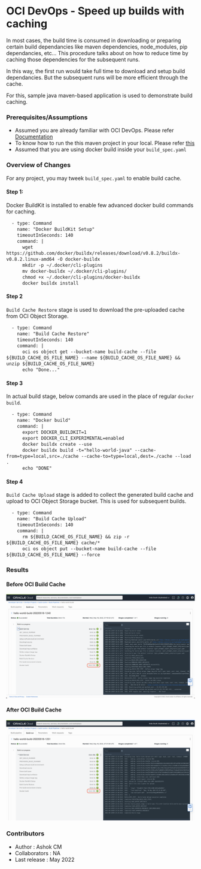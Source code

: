 # OCI DevOps - Speed up builds with caching

In most cases, the build time is consumed in downloading or preparing certain build dependancies like maven dependencies, node_modules, pip dependancies, etc... This procedure talks about on how to reduce time by caching those dependencies for the subsequent runs. 

In this way, the first run would take full time to download and setup build dependancies. But the subsequent runs will be more efficient through the cache.

For this, sample java maven-based application is used to demonstrate build caching.

### Prerequisites/Assumptions
* Assumed you are already familiar with OCI DevOps. Please refer [Documentation](https://www.oracle.com/devops/devops-service/)
* To know how to run the this maven project in your local. Please refer [this](./SETUP-PROJECT.md)
* Assumed that you are using docker build inside your `build_spec.yaml`

### Overview of Changes
For any project, you may tweek `build_spec.yaml` to enable build cache.

#### Step 1:
Docker BuildKit is installed to enable few advanced docker build commands for caching.
```
  - type: Command
    name: "Docker BuildKit Setup"
    timeoutInSeconds: 140
    command: |
      wget https://github.com/docker/buildx/releases/download/v0.8.2/buildx-v0.8.2.linux-amd64 -O docker-buildx
      mkdir -p ~/.docker/cli-plugins
      mv docker-buildx ~/.docker/cli-plugins/
      chmod +x ~/.docker/cli-plugins/docker-buildx
      docker buildx install
```
#### Step 2
`Build Cache Restore` stage is used to download the pre-uploaded cache from OCI Object Storage.

```
  - type: Command
    name: "Build Cache Restore"
    timeoutInSeconds: 140
    command: |
      oci os object get --bucket-name build-cache --file ${BUILD_CACHE_OS_FILE_NAME} --name ${BUILD_CACHE_OS_FILE_NAME} && unzip ${BUILD_CACHE_OS_FILE_NAME}
      echo "Done..."
```

#### Step 3
In actual build stage, below comands are used in the place of regular `docker build`.
```
  - type: Command
    name: "Docker build"
    command: |
      export DOCKER_BUILDKIT=1
      export DOCKER_CLI_EXPERIMENTAL=enabled
      docker buildx create --use
      docker buildx build -t="hello-world-java" --cache-from=type=local,src=./cache --cache-to=type=local,dest=./cache --load .
      echo "DONE"
```

#### Step 4
`Build Cache Upload` stage is added to collect the generated build cache and upload to OCI Object Storage bucket. This is used for subsequent builds.

```
  - type: Command
    name: "Build Cache Upload"
    timeoutInSeconds: 140
    command: |
      rm ${BUILD_CACHE_OS_FILE_NAME} && zip -r ${BUILD_CACHE_OS_FILE_NAME} cache/*
      oci os object put --bucket-name build-cache --file ${BUILD_CACHE_OS_FILE_NAME} --force
```

### Results

#### Before OCI Build Cache
![6m 33s](images/BeforeOCIBuildCache.png "Before Caching")

#### After OCI Build Cache
![0m 49s](images/AfterOCIBuildCache.png "After Caching")

### Contributors 

- Author : Ashok CM
- Collaborators : NA
- Last release : May 2022

